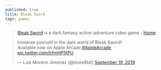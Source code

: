 ```yaml
---
published: true
title: Bleak Sword
tags: games
---
```

> [Bleak Sword](https://twitter.com/more8bit?ref_src=twsrc%5Etfw%7Ctwcamp%5Etweetembed%7Ctwterm%5E990314804152815618%7Ctwgr%5E%7Ctwcon%5Es1_) is a dark fantasy action-adventure video game  - [Home](https://www.bleaksword.com/)

<blockquote class="twitter-tweet"><p lang="en" dir="ltr">Immerse yourself in the dark world of Bleak Sword!<br>Available now on Apple Arcade.<a href="https://twitter.com/hashtag/AppleArcade?src=hash&amp;ref_src=twsrc%5Etfw">#AppleArcade</a> <a href="https://t.co/lrfmHP5fPU">pic.twitter.com/lrfmHP5fPU</a></p>&mdash; Luis Moreno Jimenez (@more8bit) <a href="https://twitter.com/more8bit/status/1174733772304113666?ref_src=twsrc%5Etfw">September 19, 2019</a></blockquote> <script async src="https://platform.twitter.com/widgets.js" charset="utf-8"></script>
